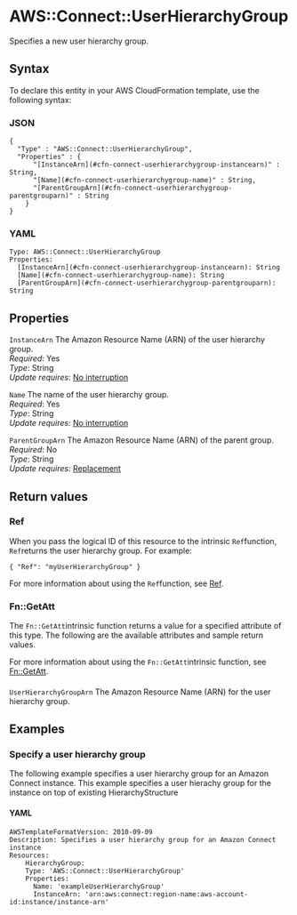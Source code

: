 # AWS::Connect::UserHierarchyGroup<a name="aws-resource-connect-userhierarchygroup"></a>

Specifies a new user hierarchy group\.

## Syntax<a name="aws-resource-connect-userhierarchygroup-syntax"></a>

To declare this entity in your AWS CloudFormation template, use the following syntax:

### JSON<a name="aws-resource-connect-userhierarchygroup-syntax.json"></a>

```
{
  "Type" : "AWS::Connect::UserHierarchyGroup",
  "Properties" : {
      "[InstanceArn](#cfn-connect-userhierarchygroup-instancearn)" : String,
      "[Name](#cfn-connect-userhierarchygroup-name)" : String,
      "[ParentGroupArn](#cfn-connect-userhierarchygroup-parentgrouparn)" : String
    }
}
```

### YAML<a name="aws-resource-connect-userhierarchygroup-syntax.yaml"></a>

```
Type: AWS::Connect::UserHierarchyGroup
Properties: 
  [InstanceArn](#cfn-connect-userhierarchygroup-instancearn): String
  [Name](#cfn-connect-userhierarchygroup-name): String
  [ParentGroupArn](#cfn-connect-userhierarchygroup-parentgrouparn): String
```

## Properties<a name="aws-resource-connect-userhierarchygroup-properties"></a>

`InstanceArn`  <a name="cfn-connect-userhierarchygroup-instancearn"></a>
The Amazon Resource Name \(ARN\) of the user hierarchy group\.  
*Required*: Yes  
*Type*: String  
*Update requires*: [No interruption](https://docs.aws.amazon.com/AWSCloudFormation/latest/UserGuide/using-cfn-updating-stacks-update-behaviors.html#update-no-interrupt)

`Name`  <a name="cfn-connect-userhierarchygroup-name"></a>
The name of the user hierarchy group\.  
*Required*: Yes  
*Type*: String  
*Update requires*: [No interruption](https://docs.aws.amazon.com/AWSCloudFormation/latest/UserGuide/using-cfn-updating-stacks-update-behaviors.html#update-no-interrupt)

`ParentGroupArn`  <a name="cfn-connect-userhierarchygroup-parentgrouparn"></a>
The Amazon Resource Name \(ARN\) of the parent group\.  
*Required*: No  
*Type*: String  
*Update requires*: [Replacement](https://docs.aws.amazon.com/AWSCloudFormation/latest/UserGuide/using-cfn-updating-stacks-update-behaviors.html#update-replacement)

## Return values<a name="aws-resource-connect-userhierarchygroup-return-values"></a>

### Ref<a name="aws-resource-connect-userhierarchygroup-return-values-ref"></a>

When you pass the logical ID of this resource to the intrinsic `Ref`function, `Ref`returns the user hierarchy group\. For example:

`{ "Ref": "myUserHierarchyGroup" }`

For more information about using the `Ref`function, see [Ref](https://docs.aws.amazon.com/AWSCloudFormation/latest/UserGuide/intrinsic-function-reference-ref.html)\.

### Fn::GetAtt<a name="aws-resource-connect-userhierarchygroup-return-values-fn--getatt"></a>

The `Fn::GetAtt`intrinsic function returns a value for a specified attribute of this type\. The following are the available attributes and sample return values\.

For more information about using the `Fn::GetAtt`intrinsic function, see [Fn::GetAtt](https://docs.aws.amazon.com/AWSCloudFormation/latest/UserGuide/intrinsic-function-reference-getatt.html)\.

#### <a name="aws-resource-connect-userhierarchygroup-return-values-fn--getatt-fn--getatt"></a>

`UserHierarchyGroupArn`  <a name="UserHierarchyGroupArn-fn::getatt"></a>
The Amazon Resource Name \(ARN\) for the user hierarchy group\.

## Examples<a name="aws-resource-connect-userhierarchygroup--examples"></a>



### Specify a user hierarchy group<a name="aws-resource-connect-userhierarchygroup--examples--Specify_a_user_hierarchy_group"></a>

The following example specifies a user hierarchy group for an Amazon Connect instance\. This example specifies a user hierachy group for the instance on top of existing HierarchyStructure

#### YAML<a name="aws-resource-connect-userhierarchygroup--examples--Specify_a_user_hierarchy_group--yaml"></a>

```
AWSTemplateFormatVersion: 2010-09-09
Description: Specifies a user hierarchy group for an Amazon Connect instance
Resources:
    HierarchyGroup:
    Type: 'AWS::Connect::UserHierarchyGroup'
    Properties:
      Name: 'exampleUserHierarchyGroup'
      InstanceArn: 'arn:aws:connect:region-name:aws-account-id:instance/instance-arn'
```